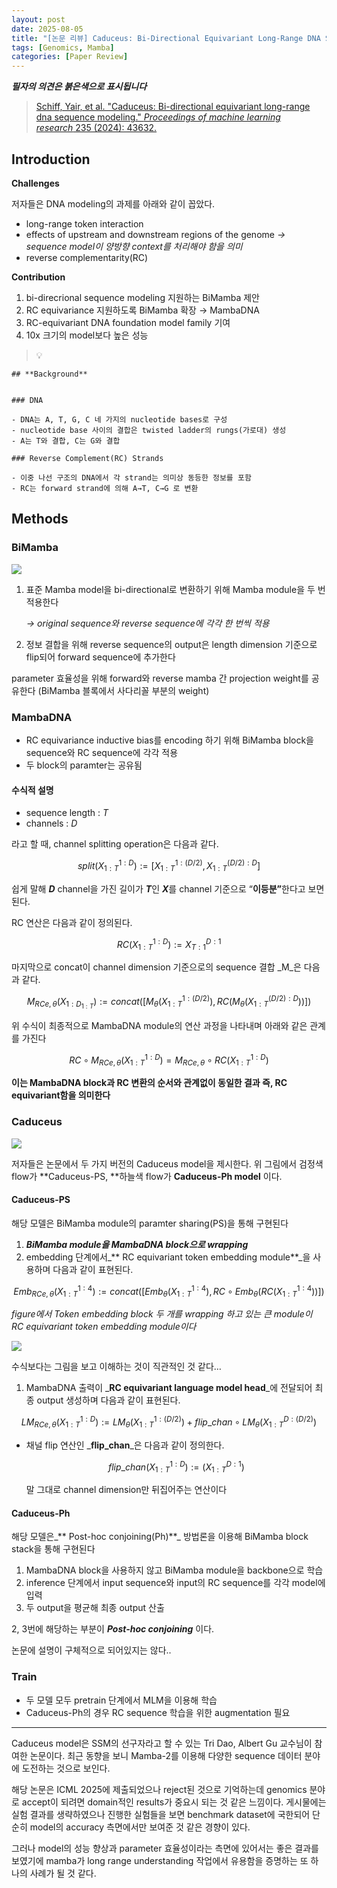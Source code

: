 ```yaml
---
layout: post
date: 2025-08-05
title: "[논문 리뷰] Caduceus: Bi-Directional Equivariant Long-Range DNA Sequence Modeling"
tags: [Genomics, Mamba]
categories: [Paper Review]
---
```


<span class="notion-red">_**필자의 의견은 붉은색으로 표시됩니다**_</span>


> [Schiff, Yair, et al. "Caduceus: Bi-directional equivariant long-range dna sequence modeling." ](https://pmc.ncbi.nlm.nih.gov/articles/PMC12189541/)[_Proceedings of machine learning research_](https://pmc.ncbi.nlm.nih.gov/articles/PMC12189541/)[ 235 (2024): 43632.](https://pmc.ncbi.nlm.nih.gov/articles/PMC12189541/)



## Introduction


**Challenges**


저자들은 DNA modeling의 과제를 아래와 같이 꼽았다.

- long-range token interaction
- effects of upstream and downstream regions of the genome 
_→ sequence model이 양방향 context를 처리해야 함을 의미_
- reverse complementarity(RC)

**Contribution**

1. bi-direcrional sequence modeling 지원하는 BiMamba 제안
1. RC equivariance 지원하도록 BiMamba 확장 → MambaDNA
1. RC-equivariant DNA foundation model family 기여
1. 10x 크기의 model보다 높은 성능

> 💡 


	## **Background**


	### DNA

	- DNA는 A, T, G, C 네 가지의 nucleotide bases로 구성
	- nucleotide base 사이의 결합은 twisted ladder의 rungs(가로대) 생성
	- A는 T와 결합, C는 G와 결합

	### Reverse Complement(RC) Strands

	- 이중 나선 구조의 DNA에서 각 strand는 의미상 동등한 정보를 포함
	- RC는 forward strand에 의해 A→T, C→G 로 변환


## Methods



### BiMamba


![](https://prod-files-secure.s3.us-west-2.amazonaws.com/542b861c-36a8-4051-84e5-8804b6728dba/2c247d59-7815-4980-99f0-8f0d21f445a7/image.png?X-Amz-Algorithm=AWS4-HMAC-SHA256&X-Amz-Content-Sha256=UNSIGNED-PAYLOAD&X-Amz-Credential=ASIAZI2LB466SIU7QOIM%2F20250911%2Fus-west-2%2Fs3%2Faws4_request&X-Amz-Date=20250911T150132Z&X-Amz-Expires=3600&X-Amz-Security-Token=IQoJb3JpZ2luX2VjEJ%2F%2F%2F%2F%2F%2F%2F%2F%2F%2F%2FwEaCXVzLXdlc3QtMiJHMEUCIQCuwxiegygBNei9jjapqG7WO5y8r1%2F4pcVIPfrv6jjVdwIgW3ll1o5Z4%2BypnPfjOLwn2rQs7qFsOrjqCw9MsA9OgOIq%2FwMIFxAAGgw2Mzc0MjMxODM4MDUiDOU6d%2Bhz%2FQSQledTUyrcA6Ossu1VepuwZ67MDU8%2B8f%2FTIkxYo4%2BaMW2G1flbK1Ss8ZoK3QJfuFtv2qtsYol2WT1HpfHuH%2BnpZ7Dp2y9JOYeRqgv3q6%2FAlX4wAX4hADZqkHO4OE1%2B%2BRoOfw7l8Z86%2FgtMDw8e5d8ZzatruMaIe3PEwqxzeRHeP7X7y1z4o5CEDbS8Bclg4adCixKv%2Fxh9e0FnFwcZcn8xgGOTDinJrzoIcTFdQejcS6XCSydhrJRycqYIsxVbWioIOP77IwhHrcn9%2FeunpGtx08SXpSDmtseSaVFivUqouTx5g9hHQwIGoF68n2BvpwTdVNYbpuc7qPhhjLOJH2StpkrcEjPsneHqAmLo6t0HbxdU7Ys5ts6EWVTOHEDve6PLkykieB69JY%2FoKhdnyjyq49nsEsNnUVc8gMPYfvSv7ltOdNVS%2B%2FbqF%2FAo4z8D%2BLDo%2FUBIURN7tNHUrgF2%2B6peOLjdV1a0vK91q0o9ob5nnK6o%2Bs4TNMY3th1yM%2FZOb5Zt8g77qe6tzVmf4D4dWMHEuDC%2F1GzTveNkds0Iwrl9g%2B4e4ayYQodUfLA76brtOLFhNDmNicsi5R3I45f9Y%2BzsNBDfEPW88LaR%2F0x%2BixRm1sBTTtWvuo7CbtAjUrLw6sxYwb7KMMO0i8YGOqUBRrRouwUEdZ8tzEiNH0Rc2PEpCXARtBtFayWfCQsmc6rwybULP6wToMNvxzwINlzt0e1xIw64aWLCYV%2Fv%2Bicp7%2BTeAG0QWQkkZpX03cHryUGxlAFZUTe32LzukgN0b09mQ481WOivrDoL9hpCfPHpnXdVkR28cY2VpldDMu7N44Nio21edu%2BJsPe%2BhX%2FeOArC4wR9GPT%2FY2KSUYnqKhhmdpl4yt3%2F&X-Amz-Signature=8b9b75eacfdc7cf67ccef48ff3ac66402bb6cba66faa1fa86ec0afd713eb554c&X-Amz-SignedHeaders=host&x-amz-checksum-mode=ENABLED&x-id=GetObject)

1. 표준 Mamba model을 bi-directional로 변환하기 위해 Mamba module을 두 번 적용한다

	_→ original sequence와 reverse sequence에 각각 한 번씩 적용_

1. 정보 결합을 위해 reverse sequence의 output은 length dimension 기준으로 flip되어 forward sequence에 추가한다

parameter 효율성을 위해 forward와 reverse mamba 간 projection weight를 공유한다 (BiMamba 블록에서 사다리꼴 부분의 weight)



### MambaDNA

- RC equivariance inductive bias를 encoding 하기 위해 BiMamba block을 sequence와 RC sequence에 각각 적용
- 두 block의 paramter는 공유됨


#### 수식적 설명

- sequence length : _T_
- channels : _D_

라고 할 때,  channel splitting operation은 다음과 같다.


$$
split(X^{1:D}_{1:T}):=[X^{1:(D/2)}_{1:T},X^{(D/2):D}_{1:T}]
$$


<span class="notion-red">쉽게 말해 </span><span class="notion-red">_**D**_</span><span class="notion-red"> channel을 가진 길이가 </span><span class="notion-red">_**T**_</span><span class="notion-red">인 </span><span class="notion-red">_**X**_</span><span class="notion-red">를 channel 기준으로 “</span><span class="notion-red">**이등분”**</span><span class="notion-red">한다고 보면 된다.</span>


RC 연산은 다음과 같이 정의된다.


$$
RC(X^{1:D}_{1:T}):=X^{D:1}_{T:1}
$$


마지막으로 concat이 channel dimension 기준으로의 sequence 결합 _M_은 다음과 같다.


$$
M_{RCe,\theta}(X_{1:D_{1:T}}):=concat([M_{\theta}(X^{1:(D/2)}_{1:T}),RC(M_{\theta}(X^{(D/2):D}_{1:T}))])
$$


위 수식이 최종적으로 MambaDNA module의 연산 과정을 나타내며 아래와 같은 관계를 가진다


$$
RC\circ M_{RCe,\theta}(X^{1:D}_{1:T}) = M_{RCe,\theta} \circ RC(X^{1:D}_{1:T})
$$


**이는 MambaDNA block과 RC 변환의 순서와 관계없이 동일한 결과 즉, RC equivariant함을 의미한다**



### Caduceus


![](https://prod-files-secure.s3.us-west-2.amazonaws.com/542b861c-36a8-4051-84e5-8804b6728dba/f94a60d7-8145-473b-aef9-7c68d3ec604a/image.png?X-Amz-Algorithm=AWS4-HMAC-SHA256&X-Amz-Content-Sha256=UNSIGNED-PAYLOAD&X-Amz-Credential=ASIAZI2LB466SIU7QOIM%2F20250911%2Fus-west-2%2Fs3%2Faws4_request&X-Amz-Date=20250911T150133Z&X-Amz-Expires=3600&X-Amz-Security-Token=IQoJb3JpZ2luX2VjEJ%2F%2F%2F%2F%2F%2F%2F%2F%2F%2F%2FwEaCXVzLXdlc3QtMiJHMEUCIQCuwxiegygBNei9jjapqG7WO5y8r1%2F4pcVIPfrv6jjVdwIgW3ll1o5Z4%2BypnPfjOLwn2rQs7qFsOrjqCw9MsA9OgOIq%2FwMIFxAAGgw2Mzc0MjMxODM4MDUiDOU6d%2Bhz%2FQSQledTUyrcA6Ossu1VepuwZ67MDU8%2B8f%2FTIkxYo4%2BaMW2G1flbK1Ss8ZoK3QJfuFtv2qtsYol2WT1HpfHuH%2BnpZ7Dp2y9JOYeRqgv3q6%2FAlX4wAX4hADZqkHO4OE1%2B%2BRoOfw7l8Z86%2FgtMDw8e5d8ZzatruMaIe3PEwqxzeRHeP7X7y1z4o5CEDbS8Bclg4adCixKv%2Fxh9e0FnFwcZcn8xgGOTDinJrzoIcTFdQejcS6XCSydhrJRycqYIsxVbWioIOP77IwhHrcn9%2FeunpGtx08SXpSDmtseSaVFivUqouTx5g9hHQwIGoF68n2BvpwTdVNYbpuc7qPhhjLOJH2StpkrcEjPsneHqAmLo6t0HbxdU7Ys5ts6EWVTOHEDve6PLkykieB69JY%2FoKhdnyjyq49nsEsNnUVc8gMPYfvSv7ltOdNVS%2B%2FbqF%2FAo4z8D%2BLDo%2FUBIURN7tNHUrgF2%2B6peOLjdV1a0vK91q0o9ob5nnK6o%2Bs4TNMY3th1yM%2FZOb5Zt8g77qe6tzVmf4D4dWMHEuDC%2F1GzTveNkds0Iwrl9g%2B4e4ayYQodUfLA76brtOLFhNDmNicsi5R3I45f9Y%2BzsNBDfEPW88LaR%2F0x%2BixRm1sBTTtWvuo7CbtAjUrLw6sxYwb7KMMO0i8YGOqUBRrRouwUEdZ8tzEiNH0Rc2PEpCXARtBtFayWfCQsmc6rwybULP6wToMNvxzwINlzt0e1xIw64aWLCYV%2Fv%2Bicp7%2BTeAG0QWQkkZpX03cHryUGxlAFZUTe32LzukgN0b09mQ481WOivrDoL9hpCfPHpnXdVkR28cY2VpldDMu7N44Nio21edu%2BJsPe%2BhX%2FeOArC4wR9GPT%2FY2KSUYnqKhhmdpl4yt3%2F&X-Amz-Signature=0f22775bf1acf98c7cf2de84690805b857cd6a864790875d047c7886b81cc051&X-Amz-SignedHeaders=host&x-amz-checksum-mode=ENABLED&x-id=GetObject)


저자들은 논문에서 두 가지 버전의 Caduceus model을 제시한다. 위 그림에서 검정색 flow가 **Caduceus-PS, **하늘색 flow가 **Caduceus-Ph model** 이다.



#### Caduceus-PS


해당 모델은 BiMamba module의 paramter sharing(PS)을 통해 구현된다

1. _**BiMamba module을 MambaDNA block으로 wrapping**_
1. embedding 단계에서_** RC equivariant token embedding module**_을 사용하며 다음과 같이 표현된다.

$$
Emb_{RCe,\theta}(X^{1:4}_{1:T}):=concat([Emb_{\theta}(X^{1:4}_{1:T}),RC \circ Emb_{\theta}(RC(X^{1:4}_{1:T}))])
$$


_figure에서 Token embedding block 두 개를 wrapping 하고 있는 큰 module이 RC equivariant token embedding module이다_


![](https://prod-files-secure.s3.us-west-2.amazonaws.com/542b861c-36a8-4051-84e5-8804b6728dba/b175e4da-71eb-4e91-8c23-a06dabe673c9/image.png?X-Amz-Algorithm=AWS4-HMAC-SHA256&X-Amz-Content-Sha256=UNSIGNED-PAYLOAD&X-Amz-Credential=ASIAZI2LB466SIU7QOIM%2F20250911%2Fus-west-2%2Fs3%2Faws4_request&X-Amz-Date=20250911T150135Z&X-Amz-Expires=3600&X-Amz-Security-Token=IQoJb3JpZ2luX2VjEJ%2F%2F%2F%2F%2F%2F%2F%2F%2F%2F%2FwEaCXVzLXdlc3QtMiJHMEUCIQCuwxiegygBNei9jjapqG7WO5y8r1%2F4pcVIPfrv6jjVdwIgW3ll1o5Z4%2BypnPfjOLwn2rQs7qFsOrjqCw9MsA9OgOIq%2FwMIFxAAGgw2Mzc0MjMxODM4MDUiDOU6d%2Bhz%2FQSQledTUyrcA6Ossu1VepuwZ67MDU8%2B8f%2FTIkxYo4%2BaMW2G1flbK1Ss8ZoK3QJfuFtv2qtsYol2WT1HpfHuH%2BnpZ7Dp2y9JOYeRqgv3q6%2FAlX4wAX4hADZqkHO4OE1%2B%2BRoOfw7l8Z86%2FgtMDw8e5d8ZzatruMaIe3PEwqxzeRHeP7X7y1z4o5CEDbS8Bclg4adCixKv%2Fxh9e0FnFwcZcn8xgGOTDinJrzoIcTFdQejcS6XCSydhrJRycqYIsxVbWioIOP77IwhHrcn9%2FeunpGtx08SXpSDmtseSaVFivUqouTx5g9hHQwIGoF68n2BvpwTdVNYbpuc7qPhhjLOJH2StpkrcEjPsneHqAmLo6t0HbxdU7Ys5ts6EWVTOHEDve6PLkykieB69JY%2FoKhdnyjyq49nsEsNnUVc8gMPYfvSv7ltOdNVS%2B%2FbqF%2FAo4z8D%2BLDo%2FUBIURN7tNHUrgF2%2B6peOLjdV1a0vK91q0o9ob5nnK6o%2Bs4TNMY3th1yM%2FZOb5Zt8g77qe6tzVmf4D4dWMHEuDC%2F1GzTveNkds0Iwrl9g%2B4e4ayYQodUfLA76brtOLFhNDmNicsi5R3I45f9Y%2BzsNBDfEPW88LaR%2F0x%2BixRm1sBTTtWvuo7CbtAjUrLw6sxYwb7KMMO0i8YGOqUBRrRouwUEdZ8tzEiNH0Rc2PEpCXARtBtFayWfCQsmc6rwybULP6wToMNvxzwINlzt0e1xIw64aWLCYV%2Fv%2Bicp7%2BTeAG0QWQkkZpX03cHryUGxlAFZUTe32LzukgN0b09mQ481WOivrDoL9hpCfPHpnXdVkR28cY2VpldDMu7N44Nio21edu%2BJsPe%2BhX%2FeOArC4wR9GPT%2FY2KSUYnqKhhmdpl4yt3%2F&X-Amz-Signature=036b874275ab19422c733778176e2c44a9a8fc8ecadae4a5926785e7eedafae1&X-Amz-SignedHeaders=host&x-amz-checksum-mode=ENABLED&x-id=GetObject)


<span class="notion-red">수식보다는 그림을 보고 이해하는 것이 직관적인 것 같다…</span>

1. MambaDNA 출력이 _**RC equivariant language model head**_에 전달되어 최종 output 생성하며 다음과 같이 표현된다.

$$
LM_{RCe,\theta}(X^{1:D}_{1:T}):= LM_{\theta}(X^{1:(D/2)}_{1:T})+flip\_chan\circ LM_{\theta}(X^{D:(D/2)}_{1:T})
$$

- 채널 flip 연산인 _**flip\_chan**_은 다음과 같이 정의한다.

	$$
	flip\_chan(X^{1:D}_{1:T}):=(X^{D:1}_{1:T})
	$$


	말 그대로 channel dimension만 뒤집어주는 연산이다



#### Caduceus-Ph


해당 모델은_** Post-hoc conjoining(Ph)**_ 방법론을 이용해 BiMamba block stack을 통해 구현된다

1. MambaDNA block을 사용하지 않고 BiMamba module을 backbone으로 학습
1. inference 단계에서 input sequence와 input의 RC sequence를 각각 model에 입력
1. 두 output을 평균해 최종 output 산출

2, 3번에 해당하는 부분이 _**Post-hoc conjoining**_ 이다.


<span class="notion-red">논문에 설명이 구체적으로 되어있지는 않다..</span>



### Train

- 두 모델 모두 pretrain 단계에서 MLM을 이용해 학습
- Caduceus-Ph의 경우 RC sequence 학습을 위한 augmentation 필요

---


<span class="notion-red">Caduceus model은 SSM의 선구자라고 할 수 있는 Tri Dao, Albert Gu 교수님이 참여한 논문이다. 최근 동향을 보니 Mamba-2를 이용해 다양한 sequence 데이터 분야에 도전하는 것으로 보인다.</span>


<span class="notion-red">해당 논문은 ICML 2025에 제출되었으나 reject된 것으로 기억하는데 genomics 분야로 accept이 되려면 domain적인 results가 중요시 되는 것 같은 느낌이다. 게시물에는 실험 결과를 생략하였으나 진행한 실험들을 보면 benchmark dataset에 국한되어 단순히 model의 accuracy 측면에서만 보여준 것 같은 경향이 있다.</span>


<span class="notion-red">그러나 model의 성능 향상과 parameter 효율성이라는 측면에 있어서는 좋은 결과를 보였기에 mamba가 long range understanding 작업에서 유용함을 증명하는 또 하나의 사례가 될 것 같다.</span>

